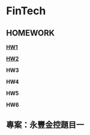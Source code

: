 # FinTech
## HOMEWORK

[**HW1**](https://github.com/Imin-Hsieh/FinTech/blob/main/HW1.md)

[**HW2**](https://youtu.be/Spo5mPrvohw)

**HW3**

**HW4**

**HW5**

**HW6**

## 專案：永豐金控題目一
